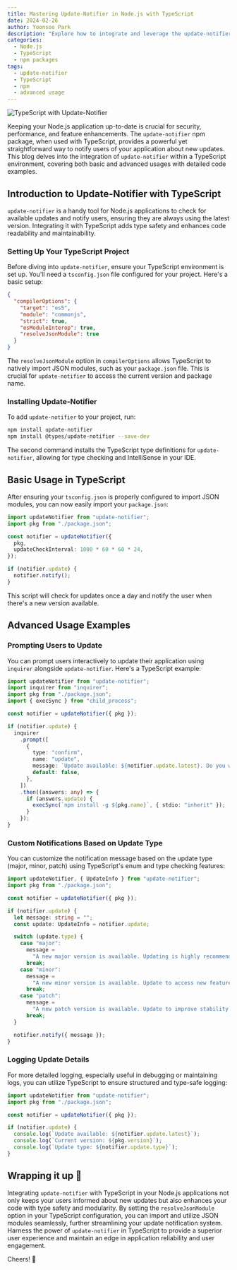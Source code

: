 ```yaml
---
title: Mastering Update-Notifier in Node.js with TypeScript
date: 2024-02-26
author: Yoonsoo Park
description: "Explore how to integrate and leverage the update-notifier package in your TypeScript-based Node.js applications, including advanced usage and detailed examples."
categories:
  - Node.js
  - TypeScript
  - npm packages
tags:
  - update-notifier
  - TypeScript
  - npm
  - advanced usage
---
```


![TypeScript with Update-Notifier](images/oni-red-flag.webp)

Keeping your Node.js application up-to-date is crucial for security, performance, and feature enhancements. The `update-notifier` npm package, when used with TypeScript, provides a powerful yet straightforward way to notify users of your application about new updates. This blog delves into the integration of `update-notifier` within a TypeScript environment, covering both basic and advanced usages with detailed code examples.

## Introduction to Update-Notifier with TypeScript

`update-notifier` is a handy tool for Node.js applications to check for available updates and notify users, ensuring they are always using the latest version. Integrating it with TypeScript adds type safety and enhances code readability and maintainability.

### Setting Up Your TypeScript Project

Before diving into `update-notifier`, ensure your TypeScript environment is set up. You'll need a `tsconfig.json` file configured for your project. Here's a basic setup:

```json
{
  "compilerOptions": {
    "target": "es5",
    "module": "commonjs",
    "strict": true,
    "esModuleInterop": true,
    "resolveJsonModule": true
  }
}
```

The `resolveJsonModule` option in `compilerOptions` allows TypeScript to natively import JSON modules, such as your `package.json` file. This is crucial for `update-notifier` to access the current version and package name.

### Installing Update-Notifier

To add `update-notifier` to your project, run:

```bash
npm install update-notifier
npm install @types/update-notifier --save-dev
```

The second command installs the TypeScript type definitions for `update-notifier`, allowing for type checking and IntelliSense in your IDE.

## Basic Usage in TypeScript

After ensuring your `tsconfig.json` is properly configured to import JSON modules, you can now easily import your `package.json`:

```typescript
import updateNotifier from "update-notifier";
import pkg from "./package.json";

const notifier = updateNotifier({
  pkg,
  updateCheckInterval: 1000 * 60 * 60 * 24,
});

if (notifier.update) {
  notifier.notify();
}
```

This script will check for updates once a day and notify the user when there's a new version available.

## Advanced Usage Examples

### Prompting Users to Update

You can prompt users interactively to update their application using `inquirer` alongside `update-notifier`. Here's a TypeScript example:

```typescript
import updateNotifier from "update-notifier";
import inquirer from "inquirer";
import pkg from "./package.json";
import { execSync } from "child_process";

const notifier = updateNotifier({ pkg });

if (notifier.update) {
  inquirer
    .prompt([
      {
        type: "confirm",
        name: "update",
        message: `Update available: ${notifier.update.latest}. Do you want to update now?`,
        default: false,
      },
    ])
    .then((answers: any) => {
      if (answers.update) {
        execSync(`npm install -g ${pkg.name}`, { stdio: "inherit" });
      }
    });
}
```

### Custom Notifications Based on Update Type

You can customize the notification message based on the update type (major, minor, patch) using TypeScript's enum and type checking features:

```typescript
import updateNotifier, { UpdateInfo } from "update-notifier";
import pkg from "./package.json";

const notifier = updateNotifier({ pkg });

if (notifier.update) {
  let message: string = "";
  const update: UpdateInfo = notifier.update;

  switch (update.type) {
    case "major":
      message =
        "A new major version is available. Updating is highly recommended!";
      break;
    case "minor":
      message =
        "A new minor version is available. Update to access new features.";
      break;
    case "patch":
      message =
        "A new patch version is available. Update to improve stability.";
      break;
  }

  notifier.notify({ message });
}
```

### Logging Update Details

For more detailed logging, especially useful in debugging or maintaining logs, you can utilize TypeScript to ensure structured and type-safe logging:

```typescript
import updateNotifier from "update-notifier";
import pkg from "./package.json";

const notifier = updateNotifier({ pkg });

if (notifier.update) {
  console.log(`Update available: ${notifier.update.latest}`);
  console.log(`Current version: ${pkg.version}`);
  console.log(`Update type: ${notifier.update.type}`);
}
```

## Wrapping it up 👏

Integrating `update-notifier` with TypeScript in your Node.js applications not only keeps your users informed about new updates but also enhances your code with type safety and modularity. By setting the `resolveJsonModule` option in your TypeScript configuration, you can import and utilize JSON modules seamlessly, further streamlining your update notification system. Harness the power of `update-notifier` in TypeScript to provide a superior user experience and maintain an edge in application reliability and user engagement.

Cheers! 🍺
